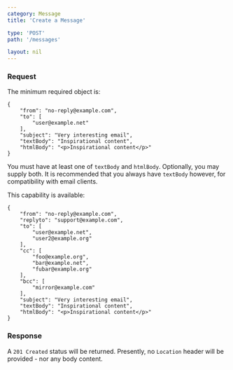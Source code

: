 ```yaml
---
category: Message
title: 'Create a Message'

type: 'POST'
path: '/messages'

layout: nil
---
```


### Request

The minimum required object is:

```
{
	"from": "no-reply@example.com",
	"to": [
		"user@example.net"
	],
	"subject": "Very interesting email",
	"textBody": "Inspirational content",
	"htmlBody": "<p>Inspirational content</p>"
}
```

You must have at least one of `textBody` and `htmlBody`. Optionally, you may
supply both. It is recommended that you always have `textBody` however, for
compatibility with email clients.

This capability is available:

```
{
	"from": "no-reply@example.com",
	"replyto": "support@example.com",
	"to": [
		"user@example.net",
		"user2@example.org"
	],
	"cc": [
		"foo@example.org",
		"bar@example.net",
		"fubar@example.org"
	],
	"bcc": [
		"mirror@example.com"
	],
	"subject": "Very interesting email",
	"textBody": "Inspirational content",
	"htmlBody": "<p>Inspirational content</p>"
}
```

### Response

A `201 Created` status will be returned. Presently, no `Location` header will be
provided - nor any body content.
